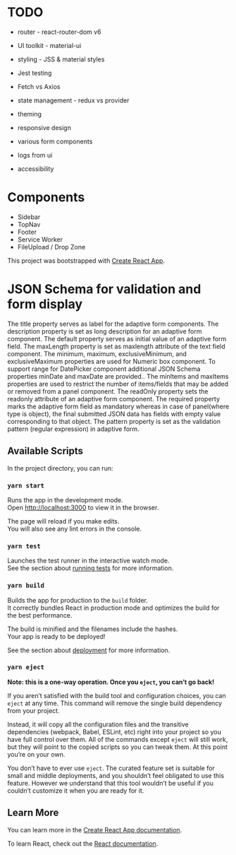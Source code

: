 # TODO

- router - react-router-dom v6
- UI toolkit - material-ui
- styling - JSS & material styles

- Jest testing
- Fetch vs Axios
- state management - redux vs provider
- theming
- responsive design
- various form components
- logs from ui
- accessibility

# Components

- Sidebar
- TopNav
- Footer
- Service Worker
- FileUpload / Drop Zone

This project was bootstrapped with [Create React App](https://github.com/facebook/create-react-app).

# JSON Schema for validation and form display

The title property serves as label for the adaptive form components.
The description property is set as long description for an adaptive form component.
The default property serves as initial value of an adaptive form field.
The maxLength property is set as maxlength attribute of the text field component.
The minimum, maximum, exclusiveMinimum, and exclusiveMaximum properties are used for Numeric box component.
To support range for DatePicker component additional JSON Schema properties minDate and maxDate are provided..
The minItems and maxItems properties are used to restrict the number of items/fields that may be added or removed from a panel component.
The readOnly property sets the readonly attribute of an adaptive form component.
The required property marks the adaptive form field as mandatory whereas in case of panel(where type is object), the final submitted JSON data has fields with empty value corresponding to that object.
The pattern property is set as the validation pattern (regular expression) in adaptive form.

## Available Scripts

In the project directory, you can run:

### `yarn start`

Runs the app in the development mode.<br />
Open [http://localhost:3000](http://localhost:3000) to view it in the browser.

The page will reload if you make edits.<br />
You will also see any lint errors in the console.

### `yarn test`

Launches the test runner in the interactive watch mode.<br />
See the section about [running tests](https://facebook.github.io/create-react-app/docs/running-tests) for more information.

### `yarn build`

Builds the app for production to the `build` folder.<br />
It correctly bundles React in production mode and optimizes the build for the best performance.

The build is minified and the filenames include the hashes.<br />
Your app is ready to be deployed!

See the section about [deployment](https://facebook.github.io/create-react-app/docs/deployment) for more information.

### `yarn eject`

**Note: this is a one-way operation. Once you `eject`, you can’t go back!**

If you aren’t satisfied with the build tool and configuration choices, you can `eject` at any time. This command will remove the single build dependency from your project.

Instead, it will copy all the configuration files and the transitive dependencies (webpack, Babel, ESLint, etc) right into your project so you have full control over them. All of the commands except `eject` will still work, but they will point to the copied scripts so you can tweak them. At this point you’re on your own.

You don’t have to ever use `eject`. The curated feature set is suitable for small and middle deployments, and you shouldn’t feel obligated to use this feature. However we understand that this tool wouldn’t be useful if you couldn’t customize it when you are ready for it.

## Learn More

You can learn more in the [Create React App documentation](https://facebook.github.io/create-react-app/docs/getting-started).

To learn React, check out the [React documentation](https://reactjs.org/).
